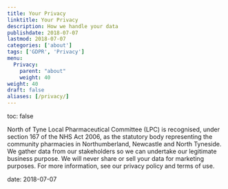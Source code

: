 ```yaml
---
title: Your Privacy
linktitle: Your Privacy
description: How we handle your data
publishdate: 2018-07-07
lastmod: 2018-07-07
categories: ['about']
tags: ['GDPR', 'Privacy']
menu:
  Privacy:
    parent: "about"
    weight: 40
weight: 40
draft: false
aliases: [/privacy/]
---
```

toc: false

North of Tyne Local Pharmaceutical Committee (LPC) is recognised, under section 167 of the NHS Act 2006, as the statutory body 
representing the community pharmacies in Northumberland, Newcastle and North Tyneside.  We gather data from our stakeholders so we 
can undertake our legitimate business purpose.  We will never share or sell your data for marketing purposes.
For more information, see our privacy policy and terms of use.

date: 2018-07-07